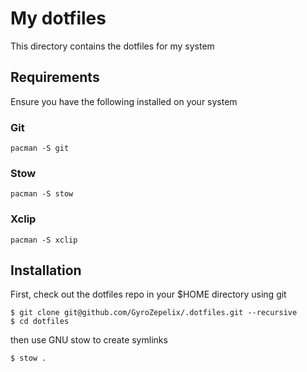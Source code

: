 # My dotfiles

This directory contains the dotfiles for my system

## Requirements

Ensure you have the following installed on your system

### Git

```
pacman -S git
```

### Stow

```
pacman -S stow
```

### Xclip

```
pacman -S xclip
```

## Installation

First, check out the dotfiles repo in your $HOME directory using git

```
$ git clone git@github.com/GyroZepelix/.dotfiles.git --recursive
$ cd dotfiles
```

then use GNU stow to create symlinks

```
$ stow .
```
